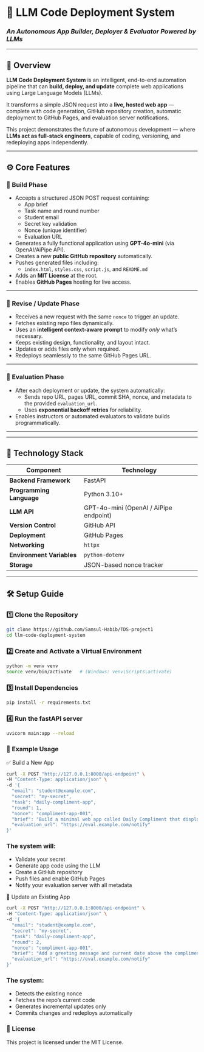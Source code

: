 # 🤖 LLM Code Deployment System
### *An Autonomous App Builder, Deployer & Evaluator Powered by LLMs*

---

## 📘 Overview
**LLM Code Deployment System** is an intelligent, end-to-end automation pipeline that can **build, deploy, and update** complete web applications using Large Language Models (LLMs).  

It transforms a simple JSON request into a **live, hosted web app** — complete with code generation, GitHub repository creation, automatic deployment to GitHub Pages, and evaluation server notifications.  

This project demonstrates the future of autonomous development — where **LLMs act as full-stack engineers**, capable of coding, versioning, and redeploying apps independently.

---

## ⚙️ Core Features

### 🚀 Build Phase
- Accepts a structured JSON POST request containing:
  - App brief
  - Task name and round number
  - Student email
  - Secret key validation
  - Nonce (unique identifier)
  - Evaluation URL
- Generates a fully functional application using **GPT-4o-mini** (via OpenAI/AiPipe API).
- Creates a new **public GitHub repository** automatically.
- Pushes generated files including:
  - `index.html`, `styles.css`, `script.js`, and `README.md`
- Adds an **MIT License** at the root.
- Enables **GitHub Pages** hosting for live access.

---

### 🔁 Revise / Update Phase
- Receives a new request with the same `nonce` to trigger an update.
- Fetches existing repo files dynamically.
- Uses an **intelligent context-aware prompt** to modify *only* what’s necessary.
- Keeps existing design, functionality, and layout intact.
- Updates or adds files only when required.
- Redeploys seamlessly to the same GitHub Pages URL.

---

### 🧪 Evaluation Phase
- After each deployment or update, the system automatically:
  - Sends repo URL, pages URL, commit SHA, nonce, and metadata to the provided `evaluation_url`.
  - Uses **exponential backoff retries** for reliability.
- Enables instructors or automated evaluators to validate builds programmatically.

---



---

## 🧰 Technology Stack

| Component | Technology |
|------------|-------------|
| **Backend Framework** | FastAPI |
| **Programming Language** | Python 3.10+ |
| **LLM API** | GPT-4o-mini (OpenAI / AiPipe endpoint) |
| **Version Control** | GitHub API |
| **Deployment** | GitHub Pages |
| **Networking** | `httpx` |
| **Environment Variables** | `python-dotenv` |
| **Storage** | JSON-based nonce tracker |

---

## 🛠️ Setup Guide

### 1️⃣ Clone the Repository
```bash
git clone https://github.com/Samsul-Habib/TDS-project1
cd llm-code-deployment-system
```

### 2️⃣ Create and Activate a Virtual Environment
```bash
python -m venv venv
source venv/bin/activate   # (Windows: venv\Scripts\activate)
```

### 3️⃣ Install Dependencies
```bash
pip install -r requirements.txt
```

### 4️⃣ Run the fastAPI server
```bash
uvicorn main:app --reload
```

### 🧠 Example Usage
✅ Build a New App
```bash
curl -X POST "http://127.0.0.1:8000/api-endpoint" \
-H "Content-Type: application/json" \
-d '{
  "email": "student@example.com",
  "secret": "my-secret",
  "task": "daily-compliment-app",
  "round": 1,
  "nonce": "compliment-app-001",
  "brief": "Build a minimal web app called Daily Compliment that displays a random compliment each time the user clicks a button. Keep the design simple, responsive, and professional.",
  "evaluation_url": "https://eval.example.com/notify"
}'
```
### The system will:
* Validate your secret
* Generate app code using the LLM
* Create a GitHub repository
* Push files and enable GitHub Pages
* Notify your evaluation server with all metadata

🔁 Update an Existing App
```bash
curl -X POST "http://127.0.0.1:8000/api-endpoint" \
-H "Content-Type: application/json" \
-d '{
  "email": "student@example.com",
  "secret": "my-secret",
  "task": "daily-compliment-app",
  "round": 2,
  "nonce": "compliment-app-001",
  "brief": "Add a greeting message and current date above the compliment. Keep the same design and update README.md accordingly.",
  "evaluation_url": "https://eval.example.com/notify"
}'
```
### The system:
* Detects the existing nonce
* Fetches the repo’s current code
* Generates incremental updates only
* Commits changes and redeploys automatically

### 🧾 License

This project is licensed under the MIT License.
